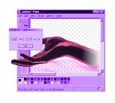 <img src="https://raw.githubusercontent.com/visiblyconfused/visiblyconfused/main/New%20Project.png" alt="drawing" width="200"/>

